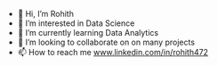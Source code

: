 - 👋 Hi, I’m Rohith
- 👀 I’m interested in Data Science
- 🌱 I’m currently learning Data Analytics
- 💞️ I’m looking to collaborate on on many projects
- 📫 How to reach me www.linkedin.com/in/rohith472

<!---
Rohith472/Rohith472 is a ✨ special ✨ repository because its `README.md` (this file) appears on your GitHub profile.
You can click the Preview link to take a look at your changes.
--->
